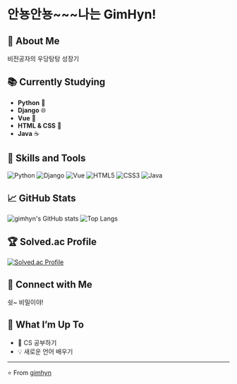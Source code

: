 # 안뇽안뇽~~~나는 GimHyn!

## 🚀 About Me
비전공자의 우당탕탕 성장기

## 📚 Currently Studying
- **Python** 🐍
- **Django** 🌐
- **Vue** 🖖
- **HTML & CSS** 🎨
- **Java** ☕

## 🌟 Skills and Tools 
![Python](https://img.shields.io/badge/Python-3776AB?style=for-the-badge&logo=python&logoColor=white)
![Django](https://img.shields.io/badge/Django-092E20?style=for-the-badge&logo=django&logoColor=white)
![Vue](https://img.shields.io/badge/Vue.js-4FC08D?style=for-the-badge&logo=vue.js&logoColor=white)
![HTML5](https://img.shields.io/badge/HTML5-E34F26?style=for-the-badge&logo=html5&logoColor=white)
![CSS3](https://img.shields.io/badge/CSS3-1572B6?style=for-the-badge&logo=css3&logoColor=white)
![Java](https://img.shields.io/badge/Java-007396?style=for-the-badge&logo=java&logoColor=white)

## 📈 GitHub Stats
![gimhyn's GitHub stats](https://github-readme-stats.vercel.app/api?username=gimhyn&show_icons=true&theme=cobalt)
![Top Langs](https://github-readme-stats.vercel.app/api/top-langs/?username=gimhyn&layout=compact&theme=gruvbox)

## 🏆 Solved.ac Profile
[![Solved.ac Profile](http://mazassumnida.wtf/api/v2/generate_badge?boj=hayeonful)](https://solved.ac/hayeonful/)

## 🔗 Connect with Me
쉿~ 비밀이야!

## 🌱 What I’m Up To
- 📖 CS 공부하기
- 💡 새로운 언어 배우기


---

⭐️ From [gimhyn](https://github.com/gimhyn)

